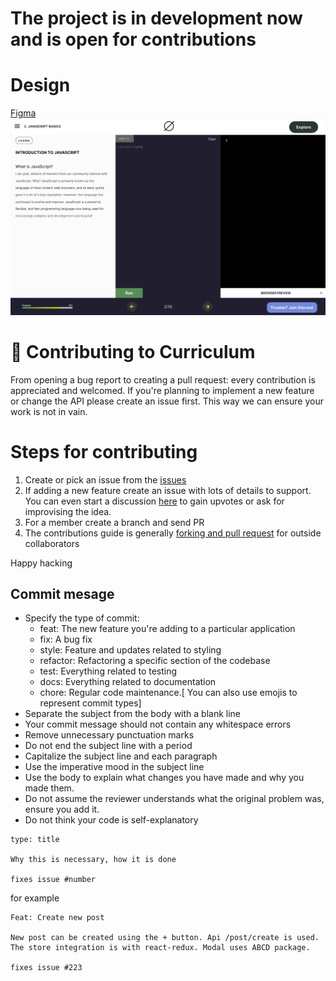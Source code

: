 
# The project is in development now and is open for contributions

# Design

 [Figma](https://www.figma.com/file/5EGT4tXY4r69wkzQ8jxW9f/Untitled?node-id=0%3A1)
 ![code-editor](/images/code-editor.svg)
 

 
# 🙌 Contributing to Curriculum
From opening a bug report to creating a pull request: every contribution is appreciated and welcomed. If you're planning to implement a new feature or change the API please create an issue first. This way we can ensure your work is not in vain.

# Steps for contributing
1. Create or pick an issue from the [issues](https://github.com/Planet-NULLCAST/curriculum/issues)
2. If adding a new feature create an issue with  lots of details to support. You can even start a discussion [here](https://github.com/Planet-NULLCAST/curriculum/discussions) to gain upvotes or ask for improvising the idea.
3. For a member create a branch and send PR 
4. The contributions guide is generally [forking and pull request](https://github.com/firstcontributions/first-contributions) for outside collaborators

Happy hacking
## Commit mesage

 - Specify the type of commit:
    - feat: The new feature you're adding to a particular application
    - fix: A bug fix
    - style: Feature and updates related to styling
    - refactor: Refactoring a specific section of the codebase
    - test: Everything related to testing
    - docs: Everything related to documentation
    - chore: Regular code maintenance.[ You can also use emojis to represent commit types]
 - Separate the subject from the body with a blank line
 - Your commit message should not contain any whitespace errors
 - Remove unnecessary punctuation marks
 - Do not end the subject line with a period
 - Capitalize the subject line and each paragraph
 - Use the imperative mood in the subject line
 - Use the body to explain what changes you have made and why you made them.
 - Do not assume the reviewer understands what the original problem was, ensure you add it.
 - Do not think your code is self-explanatory

```
type: title

Why this is necessary, how it is done

fixes issue #number
```
for example 
```
Feat: Create new post

New post can be created using the + button. Api /post/create is used. The store integration is with react-redux. Modal uses ABCD package. 

fixes issue #223
```

